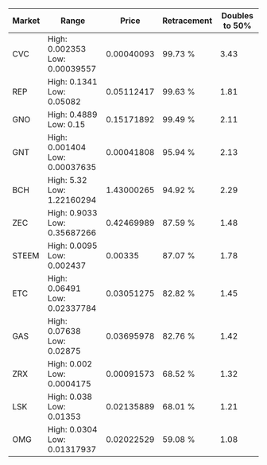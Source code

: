 | Market | Range | Price| Retracement | Doubles to 50% |
| --- | --- | --- | --- | --- |
| CVC | High: 0.002353<br />Low: 0.00039557 | 0.00040093 | 99.73 % | 3.43 |
| REP | High: 0.1341<br />Low: 0.05082 | 0.05112417 | 99.63 % | 1.81 |
| GNO | High: 0.4889<br />Low: 0.15 | 0.15171892 | 99.49 % | 2.11 |
| GNT | High: 0.001404<br />Low: 0.00037635 | 0.00041808 | 95.94 % | 2.13 |
| BCH | High: 5.32<br />Low: 1.22160294 | 1.43000265 | 94.92 % | 2.29 |
| ZEC | High: 0.9033<br />Low: 0.35687266 | 0.42469989 | 87.59 % | 1.48 |
| STEEM | High: 0.0095<br />Low: 0.002437 | 0.00335 | 87.07 % | 1.78 |
| ETC | High: 0.06491<br />Low: 0.02337784 | 0.03051275 | 82.82 % | 1.45 |
| GAS | High: 0.07638<br />Low: 0.02875 | 0.03695978 | 82.76 % | 1.42 |
| ZRX | High: 0.002<br />Low: 0.0004175 | 0.00091573 | 68.52 % | 1.32 |
| LSK | High: 0.038<br />Low: 0.01353 | 0.02135889 | 68.01 % | 1.21 |
| OMG | High: 0.0304<br />Low: 0.01317937 | 0.02022529 | 59.08 % | 1.08 |
